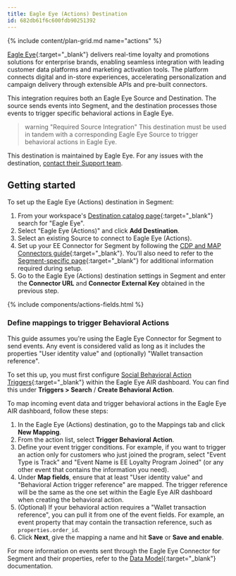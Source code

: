 ```yaml
---
title: Eagle Eye (Actions) Destination
id: 682db61f6c600fdb90251392
---
```


{% include content/plan-grid.md name="actions" %}

[Eagle Eye](https://eagleeye.com/?utm_source=segmentio&utm_medium=docs&utm_campaign=partners){:target="_blank"} delivers real-time loyalty and promotions solutions for enterprise brands, enabling seamless integration with leading customer data platforms and marketing activation tools. The platform connects digital and in-store experiences, accelerating personalization and campaign delivery through extensible APIs and pre-built connectors.

This integration requires both an Eagle Eye Source and Destination. The source sends events into Segment, and the destination processes those events to trigger specific behavioral actions in Eagle Eye. 

> warning "Required Source Integration" 
> This destination must be used in tandem with a corresponding Eagle Eye Source to trigger behavioral actions in Eagle Eye.

This destination is maintained by Eagle Eye. For any issues with the destination, [contact their Support team](mailto:support@eagleeye.com).

## Getting started

To set up the Eagle Eye (Actions) destination in Segment:

1. From your workspace's [Destination catalog page](https://app.segment.com/goto-my-workspace/destinations/catalog){:target="_blank"} search for "Eagle Eye".
2. Select "Eagle Eye (Actions)" and click **Add Destination**.
3. Select an existing Source to connect to Eagle Eye (Actions).
4. Set up your EE Connector for Segment by following the [CDP and MAP Connectors guide](https://developer.eagleeye.com/eagleeye-developer/docs/eagle-eye-connect-cdp-map){:target="_blank"}. You'll also need to refer to the [Segment-specific page](https://developer.eagleeye.com/docs/segment){:target="_blank"} for additional information required during setup.
5. Go to the Eagle Eye (Actions) destination settings in Segment and enter the **Connector URL** and **Connector External Key** obtained in the previous step.

{% include components/actions-fields.html %}

### Define mappings to trigger Behavioral Actions

This guide assumes you're using the Eagle Eye Connector for Segment to send events. Any event is considered valid as long as it includes the properties "User identity value" and (optionally) "Wallet transaction reference". 

To set this up, you must first configure [Social Behavioral Action Triggers](https://developer.eagleeye.com/eagleeye-developer/docs/segment#set-up-social-behavioural-action-triggers){:target="_blank"} within the Eagle Eye AIR dashboard. You can find this under **Triggers > Search** / **Create Behavioral Action**.

To map incoming event data and trigger behavioral actions in the Eagle Eye AIR dashboard, follow these steps:

1. In the Eagle Eye (Actions) destination, go to the Mappings tab and click **New Mapping**.
2. From the action list, select **Trigger Behavioral Action**.
3. Define your event trigger conditions. For example, if you want to trigger an action only for customers who just joined the program, select "Event Type is Track" and "Event Name is EE Loyalty Program Joined" (or any other event that contains the information you need).
4. Under **Map fields**, ensure that at least "User identity value" and "Behavioral Action trigger reference" are mapped. The trigger reference will be the same as the one set within the Eagle Eye AIR dashboard when creating the behavioral action. 
5. (Optional) If your behavioral action requires a "Wallet transaction reference", you can pull it from one of the event fields. For example, an event property that may contain the transaction reference, such as `properties.order_id`.
6. Click **Next**, give the mapping a name and hit **Save** or **Save and enable**.

For more information on events sent through the Eagle Eye Connector for Segment and their properties, refer to the [Data Model](https://developer.eagleeye.com/eagleeye-developer/docs/segment#data-model){:target="_blank"} documentation.
